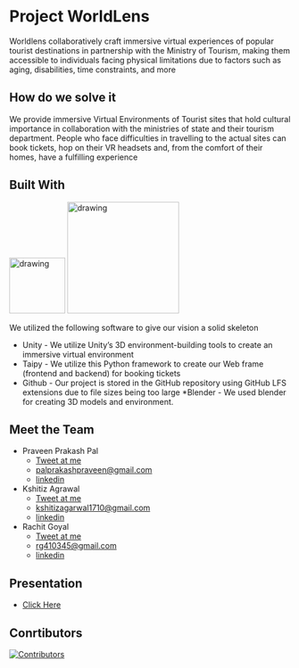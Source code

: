 
# Project WorldLens 

Worldlens collaboratively craft immersive virtual experiences of popular tourist destinations in partnership with the Ministry of Tourism, making them accessible to individuals facing physical limitations due to factors such as aging, disabilities, time constraints, and more 
## How do we solve it 
We provide immersive Virtual Environments of Tourist sites that hold cultural importance in collaboration with the ministries of state and their tourism department. People who face difficulties in travelling to the actual sites can book tickets, hop on their VR headsets and, from the comfort of their homes, have a fulfilling experience 
## Built With
 <img src="https://1000logos.net/wp-content/uploads/2021/10/Unity-logo.png" alt="drawing" width="100"/>
 <img src="https://www.taipy.io/wp-content/uploads/2023/10/Inline-Color.png" alt="drawing" width="200"/>

We utilized the following software to give our vision a solid skeleton
* Unity - We utilize Unity’s 3D environment-building tools to create an immersive virtual environment 
* Taipy - We utilize this Python framework to create our Web frame (frontend and backend) for booking tickets  
* Github - Our project is stored in the GitHub repository using GitHub LFS extensions due to file sizes being too large
*Blender - We used blender for creating 3D models and environment.  
## Meet the Team
- Praveen Prakash Pal 
  - [Tweet at me](https://twitter.com/Praveen_p_a_l) 
  - palprakashpraveen@gmail.com 
  - [linkedin](https://www.linkedin.com/in/praveen-prakash-pal-728820256/)
- Kshitiz Agrawal
  - [Tweet at me](https://twitter.com/kshitiz_1710)        
  - kshitizagarwal1710@gmail.com
  - [linkedin](https://www.linkedin.com/in/kshitiz-agarwal-5360b4158/)
- Rachit Goyal
  - [Tweet at me](https://twitter.com/Rachit_goyal246) 
  - rg410345@gmail.com
  - [linkedin](https://www.linkedin.com/in/rachit-goyal-640b89247/)
## Presentation
- [Click Here](https://www.canva.com/design/DAFzOh0lmXA/eVELiyRzD-L1QNtOt_goMQ/edit?utm_content=DAFzOh0lmXA&utm_campaign=designshare&utm_medium=link2&utm_source=sharebutton)
## Conrtibutors
[![Contributors](https://contrib.rocks/image?repo=ksh1710/WorldLens-hackcbs)](https://github.com/ksh1710/WorldLens-hackcbs/graphs/contributors)


